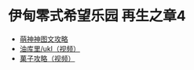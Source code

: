# 伊甸零式希望乐园 再生之章4

* [萌神神图文攻略](https://moeshen.cn/ffxiv/e12s/)
* [油库里/ukl（视频）](https://www.bilibili.com/video/BV1Bi4y1F7mK)
* [菓子攻略（视频）](https://www.bilibili.com/video/av417548730/)
